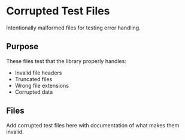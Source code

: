 # Corrupted Test Files

Intentionally malformed files for testing error handling.

## Purpose

These files test that the library properly handles:
- Invalid file headers
- Truncated files  
- Wrong file extensions
- Corrupted data

## Files

Add corrupted test files here with documentation of what makes them invalid.
